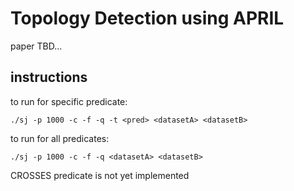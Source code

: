# Topology Detection using APRIL
paper TBD...

## instructions
to run for specific predicate:
```
./sj -p 1000 -c -f -q -t <pred> <datasetA> <datasetB>
```

to run for all predicates:
```
./sj -p 1000 -c -f -q <datasetA> <datasetB>
```

CROSSES predicate is not yet implemented

